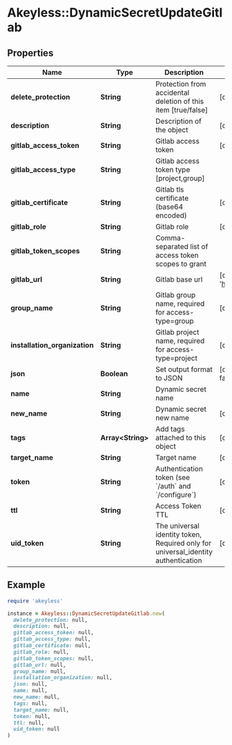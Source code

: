 # Akeyless::DynamicSecretUpdateGitlab

## Properties

| Name | Type | Description | Notes |
| ---- | ---- | ----------- | ----- |
| **delete_protection** | **String** | Protection from accidental deletion of this item [true/false] | [optional] |
| **description** | **String** | Description of the object | [optional] |
| **gitlab_access_token** | **String** | Gitlab access token | [optional] |
| **gitlab_access_type** | **String** | Gitlab access token type [project,group] |  |
| **gitlab_certificate** | **String** | Gitlab tls certificate (base64 encoded) | [optional] |
| **gitlab_role** | **String** | Gitlab role | [optional] |
| **gitlab_token_scopes** | **String** | Comma-separated list of access token scopes to grant |  |
| **gitlab_url** | **String** | Gitlab base url | [optional][default to &#39;https://gitlab.com/&#39;] |
| **group_name** | **String** | Gitlab group name, required for access-type&#x3D;group | [optional] |
| **installation_organization** | **String** | Gitlab project name, required for access-type&#x3D;project | [optional] |
| **json** | **Boolean** | Set output format to JSON | [optional][default to false] |
| **name** | **String** | Dynamic secret name |  |
| **new_name** | **String** | Dynamic secret new name | [optional] |
| **tags** | **Array&lt;String&gt;** | Add tags attached to this object | [optional] |
| **target_name** | **String** | Target name | [optional] |
| **token** | **String** | Authentication token (see &#x60;/auth&#x60; and &#x60;/configure&#x60;) | [optional] |
| **ttl** | **String** | Access Token TTL | [optional] |
| **uid_token** | **String** | The universal identity token, Required only for universal_identity authentication | [optional] |

## Example

```ruby
require 'akeyless'

instance = Akeyless::DynamicSecretUpdateGitlab.new(
  delete_protection: null,
  description: null,
  gitlab_access_token: null,
  gitlab_access_type: null,
  gitlab_certificate: null,
  gitlab_role: null,
  gitlab_token_scopes: null,
  gitlab_url: null,
  group_name: null,
  installation_organization: null,
  json: null,
  name: null,
  new_name: null,
  tags: null,
  target_name: null,
  token: null,
  ttl: null,
  uid_token: null
)
```

